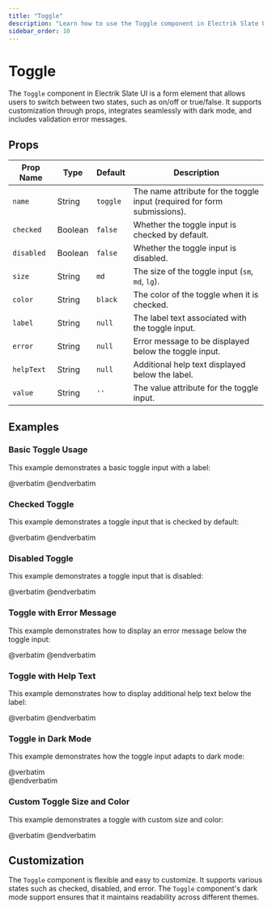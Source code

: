 ```yaml
---
title: "Toggle"
description: "Learn how to use the Toggle component in Electrik Slate UI"
sidebar_order: 10
---
```


# Toggle

The `Toggle` component in Electrik Slate UI is a form element that allows users to switch between two states, such as on/off or true/false. It supports customization through props, integrates seamlessly with dark mode, and includes validation error messages.

## Props

| Prop Name  | Type    | Default | Description                                                                                          |
|------------|---------|---------|------------------------------------------------------------------------------------------------------|
| `name`     | String  | `toggle`| The name attribute for the toggle input (required for form submissions).                             |
| `checked`  | Boolean | `false` | Whether the toggle input is checked by default.                                                      |
| `disabled` | Boolean | `false` | Whether the toggle input is disabled.                                                                |
| `size`     | String  | `md`    | The size of the toggle input (`sm`, `md`, `lg`).                                                     |
| `color`    | String  | `black` | The color of the toggle when it is checked.                                                          |
| `label`    | String  | `null`  | The label text associated with the toggle input.                                                     |
| `error`    | String  | `null`  | Error message to be displayed below the toggle input.                                                |
| `helpText` | String  | `null`  | Additional help text displayed below the label.                                                      |
| `value`    | String  | `''`    | The value attribute for the toggle input.                                                            |

## Examples

### Basic Toggle Usage

This example demonstrates a basic toggle input with a label:

<x-code-preview>
@verbatim
<!-- Basic Toggle Input -->
<x-slate::toggle name="exampleToggle" label="Enable Feature" />
@endverbatim
</x-code-preview>

### Checked Toggle

This example demonstrates a toggle input that is checked by default:

<x-code-preview>
@verbatim
<!-- Checked Toggle Input -->
<x-slate::toggle name="checkedToggle" label="Enable Feature" checked />
@endverbatim
</x-code-preview>

### Disabled Toggle

This example demonstrates a toggle input that is disabled:

<x-code-preview>
@verbatim
<!-- Disabled Toggle Input -->
<x-slate::toggle name="disabledToggle" label="Enable Feature" disabled />
@endverbatim
</x-code-preview>

### Toggle with Error Message

This example demonstrates how to display an error message below the toggle input:

<x-code-preview>
@verbatim
<!-- Toggle Input with Error Message -->
<x-slate::toggle 
    name="errorToggle" 
    label="Enable Feature" 
    error="This field is required." 
/>
@endverbatim
</x-code-preview>

### Toggle with Help Text

This example demonstrates how to display additional help text below the label:

<x-code-preview>
@verbatim
<!-- Toggle Input with Help Text -->
<x-slate::toggle 
    name="helpToggle" 
    label="Enable Feature" 
    helpText="This is additional information about the toggle." 
/>
@endverbatim
</x-code-preview>

### Toggle in Dark Mode

This example demonstrates how the toggle input adapts to dark mode:

<x-code-preview>
@verbatim
<!-- Toggle Input in Dark Mode -->
<div class="dark">
    <x-slate::toggle name="darkModeToggle" label="Enable Feature" />
</div>
@endverbatim
</x-code-preview>

### Custom Toggle Size and Color

This example demonstrates a toggle with custom size and color:

<x-code-preview>
@verbatim
<!-- Custom Toggle Size and Color -->
<x-slate::toggle name="customToggle" label="Enable Feature" size="lg" color="blue" />
@endverbatim
</x-code-preview>

## Customization

The `Toggle` component is flexible and easy to customize. It supports various states such as checked, disabled, and error. The `Toggle` component's dark mode support ensures that it maintains readability across different themes.
